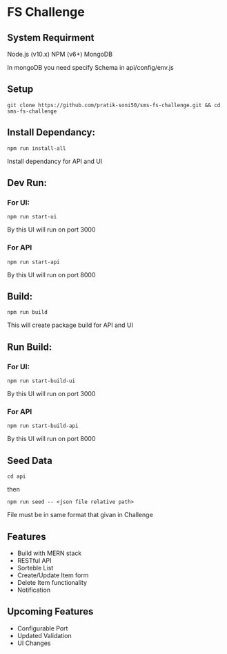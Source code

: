 # FS Challenge

## System Requirment
Node.js (v10.x)
NPM (v6+)
MongoDB

In mongoDB you need specify Schema in api/config/env.js

## Setup
```
git clone https://github.com/pratik-soni50/sms-fs-challenge.git && cd sms-fs-challenge
```

## Install Dependancy:
```
npm run install-all
```
Install dependancy for API and UI

## Dev Run:
### For UI:
```
npm run start-ui
```
By this UI will run on port 3000
### For API
```
npm run start-api
```
By this UI will run on port 8000

## Build:
```
npm run build
```
This will create package build for API and UI

## Run Build:
### For UI:
```
npm run start-build-ui
```
By this UI will run on port 3000
### For API
```
npm run start-build-api
```
By this UI will run on port 8000

## Seed Data
```
cd api
```
then
```
npm run seed -- <json file relative path>
```
File must be in same format that givan in Challenge

## Features
- Build with MERN stack
- RESTful API
- Sorteble List
- Create/Update Item form
- Delete Item functionality
- Notification

## Upcoming Features
- Configurable Port
- Updated Validation
- UI Changes
